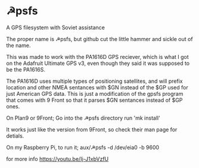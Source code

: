 # ☭psfs
A GPS filesystem with Soviet assistance

The proper name is ☭psfs, but github cut the little hammer and sickle out of the name.

This was made to work with the PA1616D GPS reciever, which is what I got on the Adafruit Ultimate GPS v3, even though they said it was supposed to be the PA1616S.

The PA1616D uses multiple types of positioning satellites, and will prefix location and other NMEA sentances with $GN instead of the $GP used for just American GPS data.  This is just a modification of the gpsfs program that comes with 9 Front so that it parses $GN sentances instead of $GP ones.

On Plan9 or 9Front;
Go into the ☭psfs directory
run 'mk install'

It works just like the version from 9Front, so check their man page for detials.

On my Raspberry Pi, to run it; 
aux/☭psfs -d /dev/eia0 -b 9600

for more info
https://youtu.be/Ij-J1xbVzfU
